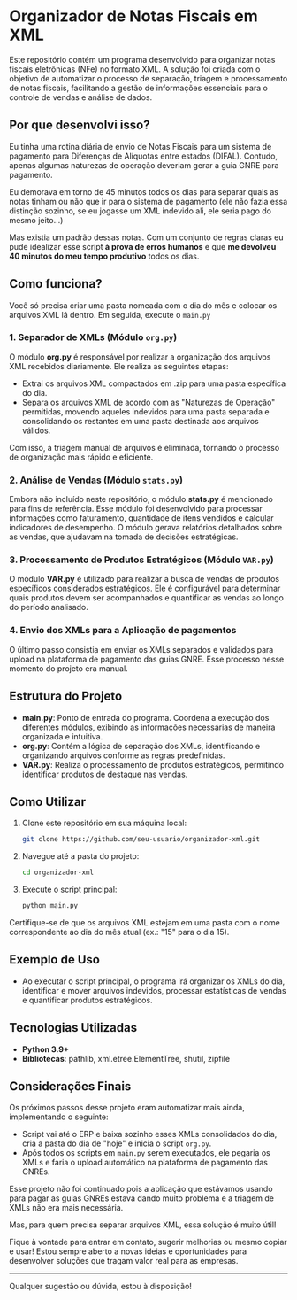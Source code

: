 # Organizador de Notas Fiscais em XML

Este repositório contém um programa desenvolvido para organizar notas fiscais eletrônicas (NFe) no formato XML. A solução foi criada com o objetivo de automatizar o processo de separação, triagem e processamento de notas fiscais, facilitando a gestão de informações essenciais para o controle de vendas e análise de dados.

## Por que desenvolvi isso?

Eu tinha uma rotina diária de envio de Notas Fiscais para um sistema de pagamento para Diferenças de Alíquotas entre estados (DIFAL). Contudo, apenas algumas naturezas de operação deveriam gerar a guia GNRE para pagamento. 

Eu demorava em torno de 45 minutos todos os dias para separar quais as notas tinham ou não que ir para o sistema de pagamento (ele não fazia essa distinção sozinho, se eu jogasse um XML indevido ali, ele seria pago do mesmo jeito...)

Mas existia um padrão dessas notas. Com um conjunto de regras claras eu pude idealizar esse script **à prova de erros humanos** e que **me devolveu 40 minutos do meu tempo produtivo** todos os dias. 

## Como funciona?

Você só precisa criar uma pasta nomeada com o dia do mês e colocar os arquivos XML lá dentro. Em seguida, execute o `main.py` 

### 1. Separador de XMLs (Módulo `org.py`)

O módulo **org.py** é responsável por realizar a organização dos arquivos XML recebidos diariamente. Ele realiza as seguintes etapas:

- Extrai os arquivos XML compactados em .zip para uma pasta específica do dia.
- Separa os arquivos XML de acordo com as "Naturezas de Operação" permitidas, movendo aqueles indevidos para uma pasta separada e consolidando os restantes em uma pasta destinada aos arquivos válidos.

Com isso, a triagem manual de arquivos é eliminada, tornando o processo de organização mais rápido e eficiente.

### 2. Análise de Vendas (Módulo `stats.py`)

Embora não incluído neste repositório, o módulo **stats.py** é mencionado para fins de referência. Esse módulo foi desenvolvido para processar informações como faturamento, quantidade de itens vendidos e calcular indicadores de desempenho. O módulo gerava relatórios detalhados sobre as vendas, que ajudavam na tomada de decisões estratégicas.

### 3. Processamento de Produtos Estratégicos (Módulo `VAR.py`)

O módulo **VAR.py** é utilizado para realizar a busca de vendas de produtos específicos considerados estratégicos. Ele é configurável para determinar quais produtos devem ser acompanhados e quantificar as vendas ao longo do período analisado.

### 4. Envio dos XMLs para a Aplicação de pagamentos

O último passo consistia em enviar os XMLs separados e validados para upload na plataforma de pagamento das guias GNRE. Esse processo nesse momento do projeto era manual.

## Estrutura do Projeto

- **main.py**: Ponto de entrada do programa. Coordena a execução dos diferentes módulos, exibindo as informações necessárias de maneira organizada e intuitiva.
- **org.py**: Contém a lógica de separação dos XMLs, identificando e organizando arquivos conforme as regras predefinidas.
- **VAR.py**: Realiza o processamento de produtos estratégicos, permitindo identificar produtos de destaque nas vendas.

## Como Utilizar

1. Clone este repositório em sua máquina local:

   ```bash
   git clone https://github.com/seu-usuario/organizador-xml.git
   ```

2. Navegue até a pasta do projeto:

   ```bash
   cd organizador-xml
   ```

3. Execute o script principal:

   ```bash
   python main.py
   ```

Certifique-se de que os arquivos XML estejam em uma pasta com o nome correspondente ao dia do mês atual (ex.: "15" para o dia 15).

## Exemplo de Uso

- Ao executar o script principal, o programa irá organizar os XMLs do dia, identificar e mover arquivos indevidos, processar estatísticas de vendas e quantificar produtos estratégicos.

## Tecnologias Utilizadas

- **Python 3.9+**
- **Bibliotecas**: pathlib, xml.etree.ElementTree, shutil, zipfile

## Considerações Finais

Os próximos passos desse projeto eram automatizar mais ainda, implementando o seguinte:

- Script vai até o ERP e baixa sozinho esses XMLs consolidados do dia, cria a pasta do dia de "hoje" e inicia o script `org.py`.
- Após todos os scripts em `main.py` serem executados, ele pegaria os XMLs e faria o upload automático na plataforma de pagamento das GNREs.

Esse projeto não foi continuado pois a aplicação que estávamos usando para pagar as guias GNREs estava dando muito problema e a triagem de XMLs não era mais necessária.

Mas, para quem precisa separar arquivos XML, essa solução é muito útil!

Fique à vontade para entrar em contato, sugerir melhorias ou mesmo copiar e usar! Estou sempre aberto a novas ideias e oportunidades para desenvolver soluções que tragam valor real para as empresas.

---

Qualquer sugestão ou dúvida, estou à disposição!

